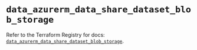 # `data_azurerm_data_share_dataset_blob_storage`

Refer to the Terraform Registry for docs: [`data_azurerm_data_share_dataset_blob_storage`](https://registry.terraform.io/providers/hashicorp/azurerm/3.103.0/docs/data-sources/data_share_dataset_blob_storage).
